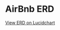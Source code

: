 # AirBnb ERD

[View ERD on Lucidchart](https://lucid.app/documents/embedded/67bcb917-2ce2-4f13-9f4d-6540fa079180)